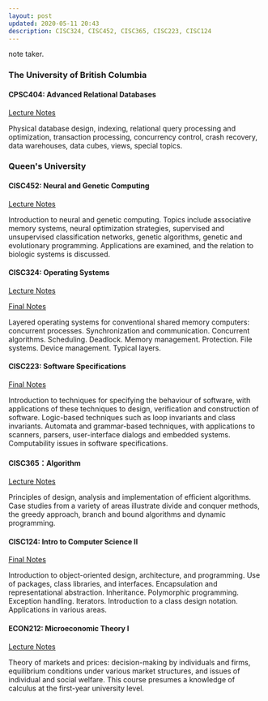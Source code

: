 ```yaml
---
layout: post
updated: 2020-05-11 20:43
description: CISC324, CISC452, CISC365, CISC223, CISC124 
---
```


note taker.

### The University of British Columbia

#### CPSC404: Advanced Relational Databases
<a href="assets/pdf/404-final.pdf" target="_blank">Lecture Notes</a>

Physical database design, indexing, relational query processing and optimization, transaction processing, concurrency control, crash recovery, data warehouses, data cubes, views, special topics.

### Queen's University

#### CISC452: Neural and Genetic Computing

<a href="assets/pdf/452_combine.pdf" target="_blank">Lecture Notes</a>

Introduction to neural and genetic computing. Topics include associative memory systems, neural optimization strategies, supervised and unsupervised classification networks, genetic algorithms, genetic and evolutionary programming. Applications are examined, and the relation to biologic systems is discussed.

#### CISC324: Operating Systems
<a href="assets/pdf/gener_324.pdf" target="_blank">Lecture Notes</a>

<a href="assets/pdf/324Final.pdf" target="_blank">Final Notes</a>

Layered operating systems for conventional shared memory computers: concurrent processes. Synchronization and communication. Concurrent algorithms. Scheduling. Deadlock. Memory management. Protection. File systems. Device management. Typical layers.

#### CISC223: Software Specifications
<a href="assets/pdf/223_final.pdf" target="_blank">Final Notes</a>

Introduction to techniques for specifying the behaviour of software, with applications of these techniques to design, verification and construction of software. Logic-based techniques such as loop invariants and class invariants. Automata and grammar-based techniques, with applications to scanners, parsers, user-interface dialogs and embedded systems. Computability issues in software specifications.


#### CISC365：Algorithm
<a href="assets/pdf/365Note.pdf" target="_blank">Lecture Notes</a>

Principles of design, analysis and implementation of efficient algorithms. Case studies from a variety of areas illustrate divide and conquer methods, the greedy approach, branch and bound algorithms and dynamic programming.

#### CISC124: Intro to Computer Science II
<a href="assets/pdf/124_REVIEW.pdf" target="_blank">Final Notes</a>

Introduction to object-oriented design, architecture, and programming. Use of packages, class libraries, and interfaces. Encapsulation and representational abstraction. Inheritance. Polymorphic programming. Exception handling. Iterators. Introduction to a class design notation. Applications in various areas.

#### ECON212: Microeconomic Theory I
<a href="economics-note" target="_blank">Lecture Notes</a>

Theory of markets and prices: decision-making by individuals and firms, equilibrium conditions under various market structures, and issues of individual and social welfare. This course presumes a knowledge of calculus at the first-year university level.





